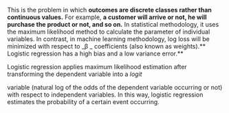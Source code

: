 This is the problem in which **outcomes are discrete classes rather than continuous values.** For example, **a customer will arrive or not, he will purchase the product or not, and so on.** In statistical methodology, it uses the maximum likelihood method to calculate the parameter of individual variables. In contrast, in machine learning methodology, log loss will be minimized with respect to  _β _ coefficients \(also known as weights\).** Logistic regression has a high bias and a low variance error.**



 Logistic regression applies maximum likelihood estimation after transforming the dependent variable into a  _logit_

 variable \(natural log of the odds of the dependent variable occurring or not\) with respect to independent variables. In this way, logistic regression estimates the probability of a certain event occurring.

